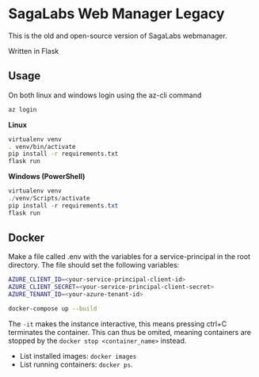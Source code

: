 # SagaLabs Web Manager Legacy
This is the old and open-source version of SagaLabs webmanager. 


Written in Flask

## Usage

On both linux and windows login using the az-cli command

```bash
az login
```

**Linux**

```bash
virtualenv venv
. venv/bin/activate
pip install -r requirements.txt
flask run
```

**Windows (PowerShell)**

```ps1
virtualenv venv
./venv/Scripts/activate
pip install -r requirements.txt
flask run
```

## Docker

Make a file called .env with the variables for a service-principal in the root directory.
The file should set the following variables:

```bash
AZURE_CLIENT_ID=<your-service-principal-client-id>
AZURE_CLIENT_SECRET=<your-service-principal-client-secret>
AZURE_TENANT_ID=<your-azure-tenant-id>
```

```bash
docker-compose up --build
```

The `-it` makes the instance interactive, this means pressing ctrl+C terminates the container.
This can thus be omited, meaning containers are stopped by the `docker stop <container_name>` instead.

- List installed images: `docker images`
- List running containers: `docker ps`.
